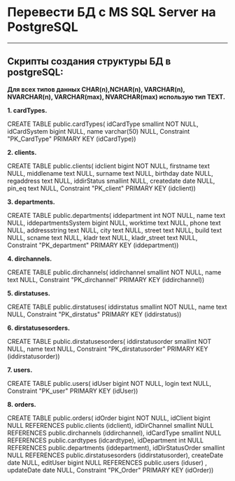 # **Перевести БД с MS SQL Server на PostgreSQL**

***


## Скрипты создания структуры БД в postgreSQL: ##


**Для всех типов данных CHAR(n),NCHAR(n), VARCHAR(n), NVARCHAR(n), VARCHAR(max), NVARCHAR(max) использую тип TEXT.**

**1.	cardTypes.**

CREATE TABLE public.cardTypes(
		idCardType smallint NOT NULL,
		idCardSystem bigint NULL,
		name varchar(50) NULL,
		Constraint "PK_CardType" PRIMARY KEY (idCardType))


**2.	clients.**


CREATE TABLE public.clients(
		idclient bigint NOT NULL,
		firstname text  NULL,
		middlename text  NULL,
		surname text  NULL,
		birthday date NULL,
		regaddress text  NULL,
		iddirStatus smallint NULL,
		createdate date NULL,
		pin_eq text  NULL,
	Constraint "PK_client" PRIMARY KEY (idclient))


**3.	departments.**


CREATE TABLE public.departments(
	iddepartment int NOT NULL,
	name text  NULL,
	iddepartmentsSystem bigint NULL,
	worktime text  NULL,
	phone text  NULL,
	addressstring text  NULL,
	city text  NULL,
	street text  NULL,
	build text  NULL,
	scname text  NULL,
	kladr text  NULL,
	kladr_street text  NULL,
	Constraint "PK_department" PRIMARY KEY (iddepartment))


**4.	dirchannels.**


CREATE TABLE public.dirchannels(
	iddirchannel smallint NOT NULL,
	name text  NULL,
	Constraint "PK_dirchannel" PRIMARY KEY (iddirchannel))


**5.	dirstatuses.**


CREATE TABLE public.dirstatuses(
	iddirstatus smallint NOT NULL,
	name text  NULL,
	Constraint "PK_dirstatus" PRIMARY KEY (iddirstatus))


**6.	dirstatusesorders.**


CREATE TABLE public.dirstatusesorders(
	iddirstatusorder smallint NOT NULL,
	name text  NULL,
	Constraint "PK_dirstatusorder" PRIMARY KEY (iddirstatusorder))


**7.	users.**


CREATE TABLE public.users(
	idUser bigint NOT NULL,
	login text  NULL,
	Constraint "PK_user" PRIMARY KEY (idUser))


**8.	orders.**


CREATE TABLE public.orders(
	idOrder bigint NOT NULL,
	idClient bigint NULL REFERENCES public.clients (idclient),
	idDirChannel smallint NULL REFERENCES public.dirchannels (iddirchannel),
	idCardType smallint NULL REFERENCES public.cardtypes (idcardtype),
	idDepartment int NULL REFERENCES public.departments (iddepartment),
	idDirStatusOrder smallint NULL REFERENCES public.dirstatusesorders (iddirstatusorder),
	createDate date NULL,
	editUser  bigint NULL REFERENCES public.users (iduser) ,
	updateDate date NULL,
	Constraint "PK_Order" PRIMARY KEY (idOrder))
